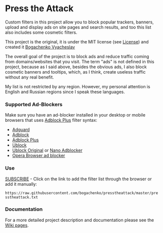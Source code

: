 # Press the Attack

Custom filters in this project allow you to block popular trackers, banners, upload and display ads on site pages and search results, and too this list also includes some cosmetic filters.

This project is the original, it is under the MIT license (see [License](https://raw.githubusercontent.com/bogachenko/presstheattack/master/LICENSE.md)) and created it [Bogachenko Vyacheslav](https://github.com/bogachenko)

The overall goal of the project is to block ads and reduce traffic coming from domains/websites that you visit.
The term "ads" is not defined in this project, because as I said above, besides the obvious ads, I also block cosmetic banners and tooltips, which, as I think, create useless traffic without any real benefit.

My list is not restricted by any region. However, my personal attention is English and Russian regions since I speak these languages.

### Supported Ad-Blockers

Make sure you have an ad-blocker installed in your desktop or mobile browsers that uses [Adblock Plus](https://adblockplus.org) filter syntax:

* [Adguard](https://adguard.com)
* [Adblock](https://getadblock.com)
* [Adblock Plus](https://adblockplus.org)
* [Ublock](https://www.ublock.org)
* [Ublock Original](https://github.com/gorhill/uBlock) or [Nano Adblocker](https://github.com/NanoAdblocker/NanoCore)
* [Opera Browser ad blocker](https://www.opera.com)

### Use

[SUBSCRIBE](https://subscribe.adblockplus.org/?location=https%3A%2F%2Fraw.githubusercontent.com%2Fbogachenko%2Fpresstheattack%2Fmaster%2Fpresstheattack.txt&title=Press%20the%20Attack) - Click on the link to add the filter list through the browser or add it manually:

`https://raw.githubusercontent.com/bogachenko/presstheattack/master/presstheattack.txt`

### Documentation

For a more detailed project description and documentation please see the [Wiki pages](https://github.com/bogachenko/presstheattack/wiki).

